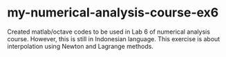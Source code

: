 # my-numerical-analysis-course-ex6
Created matlab/octave codes to be used in Lab 6 of numerical analysis course. However, this is still in Indonesian language.  This exercise is about interpolation using Newton and Lagrange methods.

